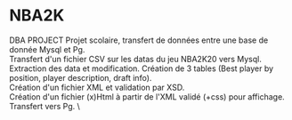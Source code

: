 # NBA2K
DBA PROJECT
Projet scolaire, transfert de données entre une base de donnée Mysql et Pg. \
Transfert d'un fichier CSV sur les datas du jeu NBA2K20 vers Mysql. \
Extraction des data et modification. Création de 3 tables (Best player by position, player description, draft info). \
Création d'un fichier XML et validation par XSD. \
Création d'un fichier (x)Html à partir de l'XML validé (+css) pour affichage. \
Transfert vers Pg. \
